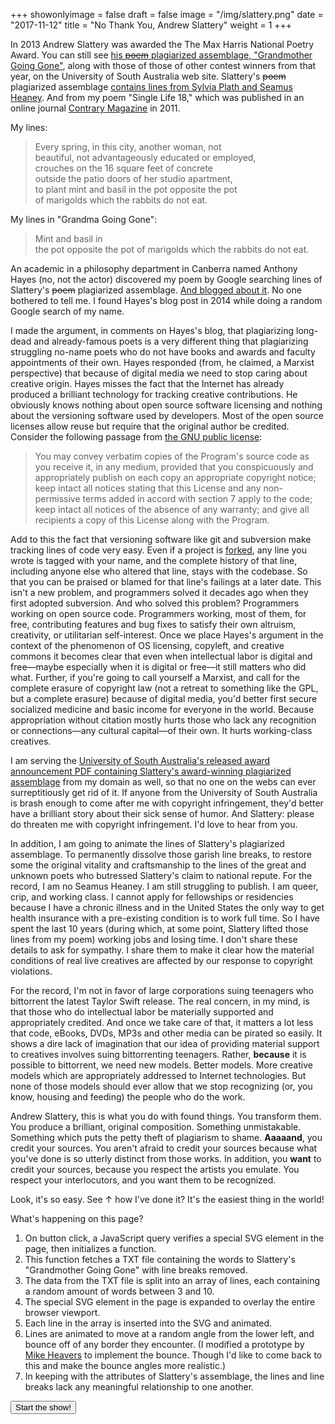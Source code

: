 +++
showonlyimage = false
draft = false
image = "/img/slattery.png"
date = "2017-11-12"
title = "No Thank You, Andrew Slattery"
weight = 1
+++


In 2013 Andrew Slattery was awarded the The Max Harris National Poetry Award. You can still see [his ~~poem~~ plagiarized assemblage, "Grandmother Going Gone"](http://www.unisa.edu.au/PageFiles/37321/MHA%20poems.pdf "PDF"), along with those of  those of other contest winners from that year, on the University of South Australia web site. Slattery's ~~poem~~ plagiarized assemblage [contains lines from Sylvia Plath and Seamus Heaney](https://www.theguardian.com/commentisfree/2013/sep/23/australian-poetry-plagiarism). And from my poem "Single Life 18," which was published in an online journal [Contrary Magazine](http://contrarymagazine.com/2011/single-life-18/) in 2011.

My lines:

> Every spring, in this city, another woman, not  
> beautiful, not advantageously educated or employed,  
> crouches on the 16 square feet of concrete  
> outside the patio doors of her studio apartment,  
> to plant mint and basil in the pot opposite the pot  
> of marigolds which the rabbits do not eat.  

My lines in "Grandma Going Gone":

> Mint and basil in  
> the pot opposite the pot of marigolds which the rabbits do not eat.

An academic in a philosophy department in Canberra named Anthony Hayes (no, not the actor) discovered my poem by Google searching lines of Slattery's ~~poem~~ plagiarized assemblage. [And blogged about it](https://thesinisterquarter.wordpress.com/2013/10/03/plagiarism-for-all-not-just-boring-poets/). No one bothered to tell me. I found Hayes's blog post in 2014 while doing a random Google search of my name.

I made the argument, in comments on Hayes's blog, that plagiarizing long-dead and already-famous poets is a very different thing that plagiarizing struggling no-name poets who do not have books and awards and faculty appointments of their own. Hayes responded (from, he claimed, a Marxist perspective) that because of digital media we need to stop caring about creative origin. Hayes misses the fact that the Internet has already produced a brilliant technology for tracking creative contributions. He obviously knows nothing about open source software licensing and nothing about the versioning software used by developers. Most of the open source licenses allow reuse but require that the original author be credited. Consider the following passage from [the GNU public license](https://www.gnu.org/licenses/gpl.txt):  

> You may convey verbatim copies of the Program's source code as you
> receive it, in any medium, provided that you conspicuously and
> appropriately publish on each copy an appropriate copyright notice;
> keep intact all notices stating that this License and any
> non-permissive terms added in accord with section 7 apply to the code;
> keep intact all notices of the absence of any warranty; and give all
> recipients a copy of this License along with the Program.

Add to this the fact that versioning software like git and subversion make tracking lines of code very easy. Even if a project is [forked](https://help.github.com/articles/fork-a-repo/), any line you wrote is tagged with your name, and the complete history of that line, including anyone else who altered that line, stays with the codebase. So that you can be praised or blamed for that line's failings at a later date. This isn't a new problem, and programmers solved it decades ago when they first adopted subversion. And who solved this problem? Programmers working on open source code. Programmers working, most of them, for free, contributing features and bug fixes to satisfy their own altruism, creativity, or utilitarian self-interest. Once we place Hayes's argument in the context of the phenomenon of OS licensing, copyleft, and creative commons it becomes clear that even when intellectual labor is digital and free&mdash;maybe especially when it is digital or free&mdash;it still matters who did what. Further, if you're going to call yourself a Marxist, and call for the complete erasure of copyright law (not a retreat to something like the GPL, but a complete erasure) because of digital media, you'd better first secure socialized medicine and basic income for everyone in the world. Because appropriation without citation mostly hurts those who lack any recognition or connections&mdash;any cultural capital&mdash;of their own. It hurts working-class creatives.  

I am serving the [University of South Australia's released award announcement PDF containing Slattery's award-winning plagiarized assemblage](../../static/img/MHA-poems.pdf) from my domain as well, so that no one on the webs can ever surreptitiously get rid of it. If anyone from the University of South Australia is brash enough to come after me with copyright infringement, they'd better have a brilliant story about their sick sense of humor. And Slattery: please do threaten me with copyright infringement. I'd love to hear from you.  

In addition, I am going to animate the lines of Slattery's plagiarized assemblage. To permanently dissolve those garish line breaks, to restore some the original vitality and craftsmanship to the lines of the great and unknown poets who butressed Slattery's claim to national repute. For the record, I am no Seamus Heaney. I am still struggling to publish. I am queer, crip, and working class. I cannot apply for fellowships or residencies because I have a chronic illness and in the United States the only way to get health insurance with a pre-existing condition is to work full time. So I have spent the last 10 years (during which, at some point, Slattery lifted those lines from my poem) working jobs and losing time. I don't share these details to ask for sympathy. I share them to make it clear how the material conditions of real live creatives are affected by our response to copyright violations.

For the record, I'm not in favor of large corporations suing teenagers who bittorrent the latest Taylor Swift release. The real concern, in my mind, is that those who do intellectual labor be materially supported and appropriately credited. And once we take care of that, it matters a lot less that code, eBooks, DVDs, MP3s and other media can be pirated so easily. It shows a dire lack of imagination that our idea of providing material support to creatives involves suing bittorrenting teenagers. Rather, **because** it is possible to bittorrent, we need new models. Better models. More creative models which are appropriately addressed to Internet technologies. But none of those models should ever allow that we stop recognizing (or, you know, housing and feeding) the people who do the work.

Andrew Slattery, this is what you do with found things. You transform them. You produce a brilliant, original composition. Something unmistakable. Something which puts the petty theft of plagiarism to shame. **Aaaaand**, you credit your sources. You aren't afraid to credit your sources because what you've done is so utterly distinct from those works. In addition, you **want** to credit your sources, because you respect the artists you emulate. You respect your interlocutors, and you want them to be recognized.  

Look, it's so easy. See &uarr; how I've done it? It's the easiest thing in the world!  

What's happening on this page?  

1. On button click, a JavaScript query verifies a special SVG element in the page, then initializes a function.
2. This function fetches a TXT file containing the words to Slattery's "Grandmother Going Gone" with line breaks removed.
3. The data from the TXT file is split into an array of lines, each containing a random amount of words between 3 and 10.
4. The special SVG element in the page is expanded to overlay the entire browser viewport.
5. Each line in the array is inserted into the SVG and animated.
6. Lines are animated to move at a random angle from the lower left, and bounce off of any border they encounter. (I modified a prototype by [Mike Heavers](http://mikeheavers.com/tutorials/collisions_proximity_detection_in_snap/) to implement the bounce. Though I'd like to come back to this and make the bounce angles more realistic.)
7. In keeping with the attributes of Slattery's assemblage, the lines and line breaks lack any meaningful relationship to one another.

<button id="startfuckslattery" class="btn btn-ghost">Start the show!</button>

<svg id="fuckslattery" width="800" height="600" style="background:transparent;width:0;height:0;"></svg>

<div id="clickresponse" style="height:0;width:0;"></div>
